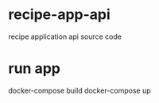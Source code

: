 # recipe-app-api
recipe application api source code
# run app
docker-compose build
docker-compose up
